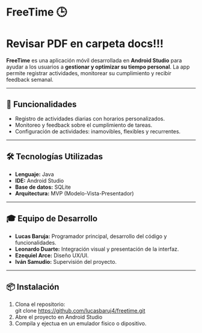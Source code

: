 # FreeTime 🕒  
# Revisar PDF en carpeta docs!!!
**FreeTime** es una aplicación móvil desarrollada en **Android Studio** para ayudar a los usuarios a **gestionar y optimizar su tiempo personal**. La app permite registrar actividades, monitorear su cumplimiento y recibir feedback semanal.  

---

## 🚀 Funcionalidades  
- Registro de actividades diarias con horarios personalizados.  
- Monitoreo y feedback sobre el cumplimiento de tareas.  
- Configuración de actividades: inamovibles, flexibles y recurrentes.  

---

## 🛠️ Tecnologías Utilizadas  
- **Lenguaje:** Java  
- **IDE:** Android Studio  
- **Base de datos:** SQLite  
- **Arquitectura:** MVP (Modelo-Vista-Presentador)  

---

## 🎓 Equipo de Desarrollo  
- **Lucas Baruja:** Programador principal, desarrollo del código y funcionalidades.  
- **Leonardo Duarte:** Integración visual y presentación de la interfaz.  
- **Ezequiel Arce:** Diseño UX/UI.  
- **Iván Samudio:** Supervisión del proyecto.  

---

## 📦 Instalación  
1. Clona el repositorio:  
   git clone https://github.com/lucasbaruj4/freetime.git
2. Abre el proyecto en Android Studio
3. Compila y ejectua en un emulador fisico o dipositivo.
